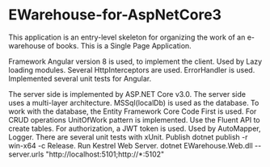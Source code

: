 # EWarehouse-for-AspNetCore3
This application is an entry-level skeleton for organizing the work of an e-warehouse of books. 
This is a Single Page Application.

Framework Angular version 8 is used, to implement the client.
Used by Lazy loading modules.
Several HttpInterceptors are used.
ErrorHandler is used.
Implemented several unit tests for Angular.

The server side is implemented by ASP.NET Core v3.0.
The server side uses a multi-layer architecture.
MSSql(localDb) is used as the database.
To work with the database, the Entity Framework Core Code First is used.
For CRUD operations UnitOfWork pattern is implemented.
Use the Fluent API to create tables.
For authorization, a JWT token is used.
Used by AutoMapper, Logger.
There are several unit tests with xUnit.
Publish
dotnet publish -r win-x64 -c Release.
Run Kestrel Web Server.
dotnet EWarehouse.Web.dll --server.urls "http://localhost:5101;http://*:5102"
